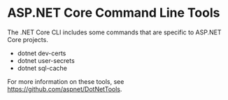 ASP.NET Core Command Line Tools
===============================

The .NET Core CLI includes some commands that are specific to ASP.NET Core projects.

 - dotnet dev-certs
 - dotnet user-secrets
 - dotnet sql-cache

For more information on these tools, see <https://github.com/aspnet/DotNetTools>.
